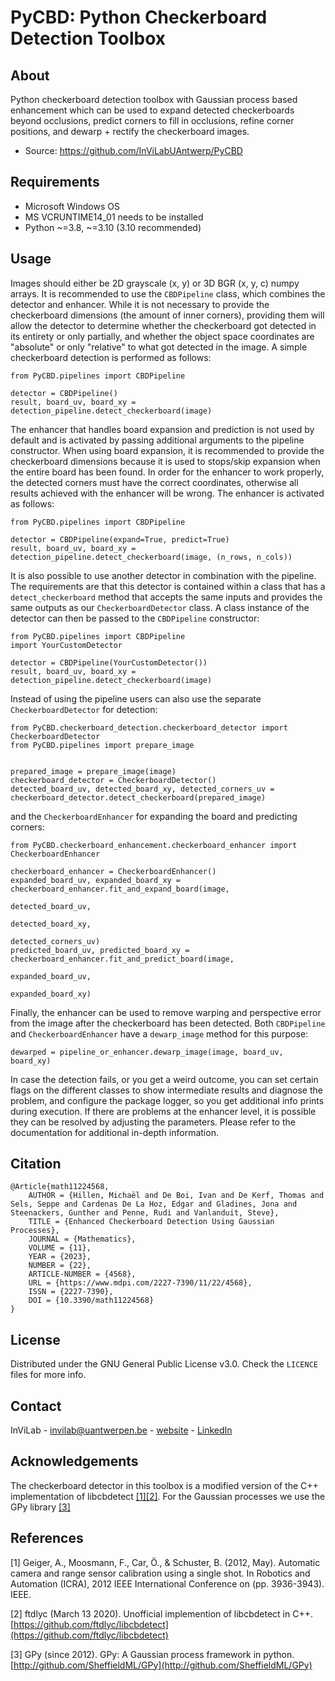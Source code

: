 # PyCBD: Python Checkerboard Detection Toolbox

## About

Python checkerboard detection toolbox with Gaussian process based enhancement which can be used to expand detected 
checkerboards beyond occlusions, predict corners to fill in occlusions, refine corner positions, and dewarp + 
rectify the checkerboard images.

* Source: https://github.com/InViLabUAntwerp/PyCBD

## Requirements

* Microsoft Windows OS
* MS VCRUNTIME14_01 needs to be installed
* Python ~=3.8, ~=3.10 (3.10 recommended)

## Usage

Images should either be 2D grayscale (x, y) or 3D BGR (x, y, c) numpy arrays. It is recommended to use the `CBDPipeline` 
class, which combines the detector and enhancer. While it is not necessary to provide the checkerboard dimensions (the 
amount of inner corners), providing them will allow the detector to determine whether the checkerboard got detected in 
its entirety or only partially, and whether the object space coordinates are "absolute" or only "relative" to what got 
detected in the image. A simple checkerboard detection is performed as follows:

```
from PyCBD.pipelines import CBDPipeline

detector = CBDPipeline()
result, board_uv, board_xy = detection_pipeline.detect_checkerboard(image)
```

The enhancer that handles board expansion and prediction is not used by default and is activated by passing additional
arguments to the pipeline constructor. When using board expansion, it is recommended to provide the checkerboard
dimensions because it is used to stops/skip expansion when the entire board has been found. In order for the enhancer
to work properly, the detected corners must have the correct coordinates, otherwise all results achieved with the
enhancer will be wrong. The enhancer is activated as follows:

```
from PyCBD.pipelines import CBDPipeline

detector = CBDPipeline(expand=True, predict=True)
result, board_uv, board_xy = detection_pipeline.detect_checkerboard(image, (n_rows, n_cols))
```

It is also possible to use another detector in combination with the pipeline. The requirements are that this detector 
is contained within a class that has a  `detect_checkerboard` method that accepts the same inputs and provides the 
same outputs as our `CheckerboardDetector` class. A class instance of the detector can then be passed to the 
`CBDPipeline` constructor:

```
from PyCBD.pipelines import CBDPipeline
import YourCustomDetector

detector = CBDPipeline(YourCustomDetector())
result, board_uv, board_xy = detection_pipeline.detect_checkerboard(image)
```

Instead of using the pipeline users can also use the separate `CheckerboardDetector` for detection:

```
from PyCBD.checkerboard_detection.checkerboard_detector import CheckerboardDetector
from PyCBD.pipelines import prepare_image


prepared_image = prepare_image(image)
checkerboard_detector = CheckerboardDetector()
detected_board_uv, detected_board_xy, detected_corners_uv = checkerboard_detector.detect_checkerboard(prepared_image)
```

and the `CheckerboardEnhancer` for expanding the board and predicting corners:

```
from PyCBD.checkerboard_enhancement.checkerboard_enhancer import CheckerboardEnhancer

checkerboard_enhancer = CheckerboardEnhancer()
expanded_board_uv, expanded_board_xy = checkerboard_enhancer.fit_and_expand_board(image,
                                                                                  detected_board_uv,
                                                                                  detected_board_xy,
                                                                                  detected_corners_uv)
predicted_board_uv, predicted_board_xy = checkerboard_enhancer.fit_and_predict_board(image, 
                                                                                     expanded_board_uv,
                                                                                     expanded_board_xy)
```

Finally, the enhancer can be used to remove warping and perspective error from the image after the checkerboard has been
detected. Both `CBDPipeline` and `CheckerboardEnhancer` have a `dewarp_image` method for this purpose:

```
dewarped = pipeline_or_enhancer.dewarp_image(image, board_uv, board_xy)
```

In case the detection fails, or you get a weird outcome, you can set certain flags on the different classes to show 
intermediate results and diagnose the problem, and configure the package logger, so you get additional info prints 
during execution. If there are problems at the enhancer level, it is possible they can be resolved by adjusting the 
parameters. Please refer to the documentation for additional in-depth information.

## Citation

    @Article{math11224568,
        AUTHOR = {Hillen, Michaël and De Boi, Ivan and De Kerf, Thomas and Sels, Seppe and Cardenas De La Hoz, Edgar and Gladines, Jona and Steenackers, Gunther and Penne, Rudi and Vanlanduit, Steve},
        TITLE = {Enhanced Checkerboard Detection Using Gaussian Processes},
        JOURNAL = {Mathematics},
        VOLUME = {11},
        YEAR = {2023},
        NUMBER = {22},
        ARTICLE-NUMBER = {4568},
        URL = {https://www.mdpi.com/2227-7390/11/22/4568},
        ISSN = {2227-7390},
        DOI = {10.3390/math11224568}
    }

## License

Distributed under the GNU General Public License v3.0. Check the `LICENCE` files for more info.

## Contact

InViLab - [invilab@uantwerpen.be](mailto:invilab@uantwerpen.be) - [website](https://www.invilab.be/) - 
[LinkedIn](https://www.linkedin.com/company/invilab-uantwerp)

## Acknowledgements

The checkerboard detector in this toolbox is a modified version of the C++ implementation of libcbdetect 
[[1]](#ref1)[[2]](#ref2). For the Gaussian processes we use the GPy library [[3]](#ref3)

## References

<a id="ref1">[1]</a> 
Geiger, A., Moosmann, F., Car, Ö., & Schuster, B. (2012, May). Automatic camera and range sensor calibration using a 
single shot. In Robotics and Automation (ICRA), 2012 IEEE International Conference on (pp. 3936-3943). IEEE.

<a id="ref2">[2]</a> 
ftdlyc (March 13 2020). Unofficial implemention of libcbdetect in C++. [https://github.com/ftdlyc/libcbdetect](https://github.com/ftdlyc/libcbdetect)

<a id="ref3">[3]</a> 
GPy (since 2012). GPy: A Gaussian process framework in python. [http://github.com/SheffieldML/GPy](http://github.com/SheffieldML/GPy)